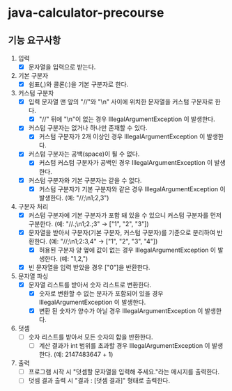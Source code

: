 # java-calculator-precourse

## 기능 요구사항

1. 입력
    - [X] 문자열을 입력으로 받는다.

2. 기본 구분자
    - [X] 쉼표(,)와 콜론(:)을 기본 구분자로 한다.

3. 커스텀 구분자
    - [X] 입력 문자열 맨 앞의 "//"와 "\n" 사이에 위치한 문자열을 커스텀 구분자로 한다.
        - [X] "//" 뒤에 "\n"이 없는 경우 IllegalArgumentException 이 발생한다.
    - [X] 커스텀 구분자는 없거나 하나만 존재할 수 있다.
        - [X] 커스텀 구분자가 2개 이상인 경우 IllegalArgumentException 이 발생한다.
    - [X] 커스텀 구분자는 공백(space)이 될 수 없다.
        - [X] 커스텀 커스텀 구분자가 공백인 경우 IllegalArgumentException 이 발생한다.
    - [X] 커스텀 구분자와 기본 구분자는 같을 수 없다.
        - [X] 커스텀 구분자가 기본 구분자와 같은 경우 IllegalArgumentException 이 발생한다. (예: "//;\n1;2,3")

4. 구분자 처리
    - [X] 커스텀 구분자에 기본 구분자가 포함 돼 있을 수 있으니 커스텀 구분자를 먼저 구분한다. (예: "//.;\n1;2.;3" → ["1", "2", "3"])
    - [X] 문자열을 받아서 구분자(기본 구분자, 커스텀 구분자)를 기준으로 분리하여 반환한다. (예: "//;\n1;2:3,4" → ["1", "2", "3", "4"])
        - [X] 허용된 구분자 양 옆에 값이 없는 경우 IllegalArgumentException 이 발생한다. (예: "1,2,")
    - [X] 빈 문자열을 입력 받았을 경우 ["0"]을 반환한다.

5. 문자열 파싱
    - [X] 문자열 리스트를 받아서 숫자 리스트로 변환한다.
        - [X] 숫자로 변환할 수 없는 문자가 포함되어 있을 경우 IllegalArgumentException 이 발생한다.
        - [X] 변환 된 숫자가 양수가 아닐 경우 IllegalArgumentException 이 발생한다.

6. 덧셈
    - [ ] 숫자 리스트를 받아서 모든 숫자의 합을 반환한다.
        - [ ] 계산 결과가 int 범위를 초과할 경우 IllegalArgumentException 이 발생한다. (예: 2147483647 + 1)

7. 출력
    - [ ] 프로그램 시작 시 "덧셈할 문자열을 입력해 주세요."라는 메시지를 출력한다.
    - [ ] 덧셈 결과 출력 시 "결과 : [덧셈 결과]" 형태로 출력한다.
